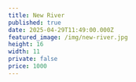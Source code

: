 ```yaml
---
title: New River
published: true
date: 2025-04-29T11:49:00.000Z
featured_image: /img/new-river.jpg
height: 16
width: 11
private: false
price: 1000
---
```

